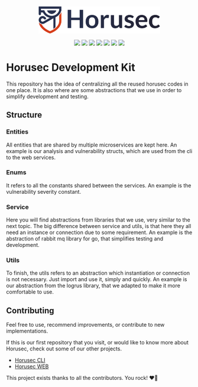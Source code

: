 <p align="center" margin="20 0"><a href="https://horusec.io/">
    <img src="assets/horusec_logo.png" alt="logo_header" width="65%" style="max-width:100%;"/></a></p>

<p align="center">
    <a href="https://github.com/ZupIT/horusec-devkit/pulse" alt="activity">
        <img src="https://img.shields.io/github/commit-activity/m/ZupIT/horusec-devkit"/></a>
    <a href="https://github.com/ZupIT/horusec-devkit/graphs/contributors" alt="contributors">
        <img src="https://img.shields.io/github/contributors/ZupIT/horusec-devkit"/></a>
    <a href="https://github.com/ZupIT/horusec-devkit/actions/workflows/lint.yml" alt="lint">
        <img src="https://img.shields.io/github/workflow/status/ZupIT/horusec-devkit/Lint?label=lint"/></a>
    <a href="https://github.com/ZupIT/horusec-devkit/actions/workflows/tests.yml" alt="test">
        <img src="https://img.shields.io/github/workflow/status/ZupIT/horusec-devkit/Test?label=test"/></a>
    <a href="https://github.com/ZupIT/horusec-devkit/actions/workflows/security.yml" alt="security">
        <img src="https://img.shields.io/github/workflow/status/ZupIT/horusec-devkit/Security?label=security"/></a>
    <a href="https://github.com/ZupIT/horusec-devkit/actions/workflows/coverage.yml" alt="coverage">
        <img src="https://img.shields.io/github/workflow/status/ZupIT/horusec-devkit/Coverage?label=coverage"/></a>
    <a href="https://opensource.org/licenses/Apache-2.0" alt="license">
        <img src="https://img.shields.io/badge/license-Apache%202-blue"/></a>
</p>

# Horusec Development Kit

This repository has the idea of centralizing all the reused horusec codes in one place. 
It is also where are some abstractions that we use in order to simplify development and testing.

## Structure

### Entities

All entities that are shared by multiple microservices are kept here.
An example is our analysis and vulnerability structs, which are used from the cli to the web services.

### Enums

It refers to all the constants shared between the services.
An example is the vulnerability severity constant.

### Service

Here you will find abstractions from libraries that we use, very similar to the next topic.
The big difference between service and utils, is that here they all need an instance or
connection due to some requirement.
An example is the abstraction of rabbit mq library for go, that simplifies testing and development.

### Utils

To finish, the utils refers to an abstraction which instantiation or connection is not necessary. 
Just import and use it, simply and quickly.
An example is our abstraction from the logrus library, that we adapted to make it more comfortable to use.

## Contributing

Feel free to use, recommend improvements, or contribute to new implementations.

If this is our first repository that you visit, or would like to know more about Horusec, 
check out some of our other projects.

- [Horusec CLI](https://github.com/ZupIT/horusec)
- [Horusec WEB](https://github.com/ZupIT/horusec-platform)

This project exists thanks to all the contributors. You rock! ❤️🚀
